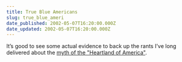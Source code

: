 ```yaml
---
title: True Blue Americans
slug: true_blue_ameri
date_published: 2002-05-07T16:20:00.000Z
date_updated: 2002-05-07T16:20:00.000Z
---
```


It’s good to see some actual evidence to back up the rants I’ve long delivered about the [myth of the "Heartland of America"](http://www.nytimes.com/2002/05/07/opinion/07KRUG.html).
